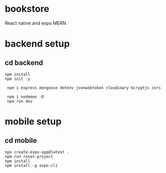# bookstore
React native and expo MERN

# backend setup
## cd backend
```
npm install
npm init -y
```
```
 npm i express mongoose dotenv jsonwebtoken cloudinary bcryptjs cors
```
```
 npm i nodemon -D
 npm run dev
```

# mobile setup
## cd mobile
```
npx create-expo-app@latest .
npm run reset-project
npm install
npm install -g expo-cli
```
